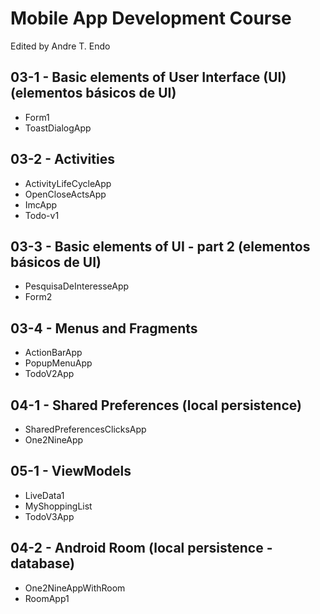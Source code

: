 # Mobile App Development Course
Edited by Andre T. Endo

## 03-1 - Basic elements of User Interface (UI) (elementos básicos de UI)

- Form1
- ToastDialogApp

## 03-2 - Activities

- ActivityLifeCycleApp
- OpenCloseActsApp
- ImcApp
- Todo-v1

## 03-3 - Basic elements of UI - part 2 (elementos básicos de UI)

- PesquisaDeInteresseApp
- Form2

## 03-4 - Menus and Fragments

- ActionBarApp
- PopupMenuApp
- TodoV2App

## 04-1 - Shared Preferences (local persistence)

- SharedPreferencesClicksApp
- One2NineApp

## 05-1 - ViewModels

- LiveData1
- MyShoppingList
- TodoV3App

## 04-2 - Android Room (local persistence - database)

- One2NineAppWithRoom
- RoomApp1


